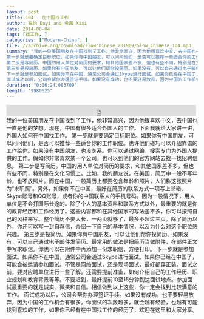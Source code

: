 ```yaml
---
layout: post
title: 104 - 在中国找工作
author: 独怡 Duyi and 希茜 Xixi
date: 2014-08-04
tags: [找工作, ]
categories: ["Modern-China", ]
file: //archive.org/download/slowchinese_201909/Slow_Chinese_104.mp3
summary: "我的一位美国朋友在中国找到了工作，他非常高兴，因为他很喜欢中文，去中国也一直是他的梦想。现在，中国有很多适合外国人的工作。下面我就给大家讲一讲，外国人如何在中国找工作。  
第一步就是要确定目标职位。如果你有中国朋友，可以问问他们，是否可以推荐一些适合你的工作职位。也许他们碰巧可以介绍靠谱的工作给你。如果没有中国朋友，也没关系。你可以通过网络，搜索专门为外国人提供的工作。假如你非常喜欢某一个公司，也可以到他们的官方网站去找一找招聘信息。  
第二步是写简历。中国的用人单位对简历的要求，和其他国家差不多，但也有些不同，特别是在文化习惯上。比如，我的朋友说，在美国，简历中一般不写年龄，也不放照片。而在中国，一般简历上都要包含年龄和照片，人们称这张照片为“求职照”。另外，如果你不在中国，最好在简历的联系方式一项写上邮箱、Skype账号和QQ账号，或者你的中国联系人的手机号码。因为一般情况下，用人单位是不会打国际长途的。除了个人的基本资料和联系方式以外，最重要的就是你的教育经历和工作经历了。这些内容都和在其他国家的写法差不多，你可以按照自己的风格来写。整个简历不要太长，一两页就够了，最多不超过三页。除了简历以外，你还可以写一封自荐信，介绍一下自己的基本情况，以及为什么对这个职位感兴趣。  
第三步是投简历。如果你有中国朋友，可以让他们帮你投简历。如果没有，可以自己通过电子邮件发简历。最常用的做法是把简历当做附件，在邮件正文中写求职信。你也可以在附件中再添加一份求职信，方便打印。  
下一步就是参加面试。如果你不在中国，通常公司会通过Skype进行面试。如果你已经在中国了，可能会被邀请参加面试。不管是网络面试，还是现场面试，最好都穿正装。面试之前，要对应聘单位进行一些了解。还需要提前准备，如何介绍自己的工作经历、职业规划和教育背景等等。不要迟到，最好提前10至15分钟到达面试地点。参加面试最重要的就是诚实、微笑和自信。相信做到以上这些，你一定会找到比较满意的工作。  
面试成功以后，公司会帮你办理签证手续。如果没有成功，也不要轻易放弃，因为中国的工作机会有很多。你面试的次数越多，就会越有经验，也越有可能找到喜欢的工作。如果你已经有在中国找工作的经历了，欢迎在这里和大家分享。"
duration: "0:06:24.083709"
length: "9980625"
---
```


<iframe src="https://archive.org/embed/slowchinese_201909/Slow_Chinese_104.mp3" width="500" height="30" frameborder="0" webkitallowfullscreen="true" mozallowfullscreen="true" allowfullscreen></iframe>
我的一位美国朋友在中国找到了工作，他非常高兴，因为他很喜欢中文，去中国也一直是他的梦想。现在，中国有很多适合外国人的工作。下面我就给大家讲一讲，外国人如何在中国找工作。  
第一步就是要确定目标职位。如果你有中国朋友，可以问问他们，是否可以推荐一些适合你的工作职位。也许他们碰巧可以介绍靠谱的工作给你。如果没有中国朋友，也没关系。你可以通过网络，搜索专门为外国人提供的工作。假如你非常喜欢某一个公司，也可以到他们的官方网站去找一找招聘信息。  
第二步是写简历。中国的用人单位对简历的要求，和其他国家差不多，但也有些不同，特别是在文化习惯上。比如，我的朋友说，在美国，简历中一般不写年龄，也不放照片。而在中国，一般简历上都要包含年龄和照片，人们称这张照片为“求职照”。另外，如果你不在中国，最好在简历的联系方式一项写上邮箱、Skype账号和QQ账号，或者你的中国联系人的手机号码。因为一般情况下，用人单位是不会打国际长途的。除了个人的基本资料和联系方式以外，最重要的就是你的教育经历和工作经历了。这些内容都和在其他国家的写法差不多，你可以按照自己的风格来写。整个简历不要太长，一两页就够了，最多不超过三页。除了简历以外，你还可以写一封自荐信，介绍一下自己的基本情况，以及为什么对这个职位感兴趣。  
第三步是投简历。如果你有中国朋友，可以让他们帮你投简历。如果没有，可以自己通过电子邮件发简历。最常用的做法是把简历当做附件，在邮件正文中写求职信。你也可以在附件中再添加一份求职信，方便打印。  
下一步就是参加面试。如果你不在中国，通常公司会通过Skype进行面试。如果你已经在中国了，可能会被邀请参加面试。不管是网络面试，还是现场面试，最好都穿正装。面试之前，要对应聘单位进行一些了解。还需要提前准备，如何介绍自己的工作经历、职业规划和教育背景等等。不要迟到，最好提前10至15分钟到达面试地点。参加面试最重要的就是诚实、微笑和自信。相信做到以上这些，你一定会找到比较满意的工作。  
面试成功以后，公司会帮你办理签证手续。如果没有成功，也不要轻易放弃，因为中国的工作机会有很多。你面试的次数越多，就会越有经验，也越有可能找到喜欢的工作。如果你已经有在中国找工作的经历了，欢迎在这里和大家分享。